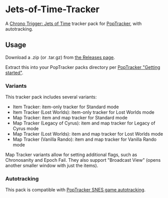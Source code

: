 # Jets-of-Time-Tracker

A [Chrono Trigger: Jets of Time](https://ctjot.com) tracker pack for [PopTracker](https://github.com/black-sliver/PopTracker), with autotracking.

## Usage

Download a .zip (or .tar.gz) from [the Releases page](
https://github.com/coffeemancy/Jets-of-Time-Tracker/releases).

Extract this into your PopTracker packs directory per [PopTracker "Getting started"](
https://github.com/black-sliver/PopTracker#getting-started).

### Variants

This tracker pack includes several variants:

* Item Tracker: item-only tracker for Standard mode
* Item Tracker (Lost Worlds): item-only tracker for Lost Worlds mode
* Map Tracker: item and map tracker for Standard mode
* Map Tracker (Legacy of Cyrus): item and map tracker for Legacy of Cyrus mode
* Map Tracker (Lost Worlds): item and map tracker for Lost Worlds mode
* Map Tracker (Vanilla Rando): item and map tracker for Vanilla Rando mode

Map Tracker variants allow for setting additional flags, such as Chronosanity
and Epoch Fail. They also support "Broadcast View" (opens another smaller window
with just the items).

### Autotracking

This pack is compatible with [PopTracker SNES game autotracking](https://github.com/black-sliver/PopTracker#auto-tracking).
